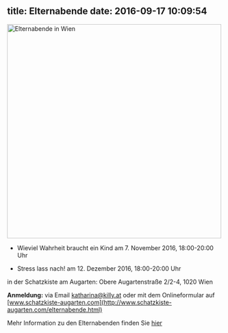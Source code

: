 title: Elternabende 
date: 2016-09-17 10:09:54
---

<img class="photo-right" src="/post-images/elternabende.jpg" width="500" alt="Elternabende in Wien">

* Wieviel Wahrheit braucht ein Kind
am 7. November 2016, 18:00-20:00 Uhr

* Stress lass nach! 
am 12. Dezember 2016, 18:00-20:00 Uhr


in der Schatzkiste am Augarten: Obere Augartenstraße 2/2-4, 1020 Wien

**Anmeldung:**
via Email [katharina@killy.at](mailto:katharina@killy.at)
oder
mit dem Onlineformular auf [www.schatzkiste-augarten.com](http://www.schatzkiste-augarten.com/elternabende.html)

Mehr Information zu den Elternabenden finden Sie [hier](http://www.schatzkiste-augarten.com/elternabende.html)
